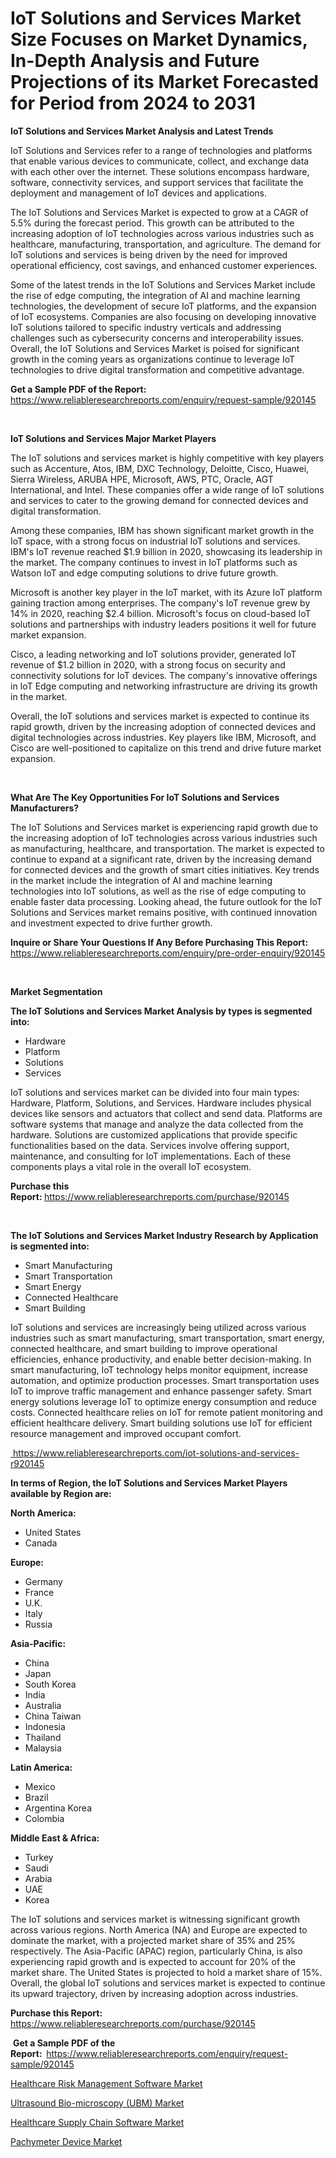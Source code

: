 <p><h1>IoT Solutions and Services Market Size Focuses on Market Dynamics, In-Depth Analysis and Future Projections of its Market Forecasted for Period from 2024 to 2031</h1></p><p><strong>IoT Solutions and Services Market Analysis and Latest Trends</strong></p>
<p><p>IoT Solutions and Services refer to a range of technologies and platforms that enable various devices to communicate, collect, and exchange data with each other over the internet. These solutions encompass hardware, software, connectivity services, and support services that facilitate the deployment and management of IoT devices and applications.</p><p>The IoT Solutions and Services Market is expected to grow at a CAGR of 5.5% during the forecast period. This growth can be attributed to the increasing adoption of IoT technologies across various industries such as healthcare, manufacturing, transportation, and agriculture. The demand for IoT solutions and services is being driven by the need for improved operational efficiency, cost savings, and enhanced customer experiences.</p><p>Some of the latest trends in the IoT Solutions and Services Market include the rise of edge computing, the integration of AI and machine learning technologies, the development of secure IoT platforms, and the expansion of IoT ecosystems. Companies are also focusing on developing innovative IoT solutions tailored to specific industry verticals and addressing challenges such as cybersecurity concerns and interoperability issues. Overall, the IoT Solutions and Services Market is poised for significant growth in the coming years as organizations continue to leverage IoT technologies to drive digital transformation and competitive advantage.</p></p>
<p><strong>Get a Sample PDF of the Report:&nbsp;</strong> <a href="https://www.reliableresearchreports.com/enquiry/request-sample/920145">https://www.reliableresearchreports.com/enquiry/request-sample/920145</a></p>
<p>&nbsp;</p>
<p><strong>IoT Solutions and Services Major Market Players</strong></p>
<p><p>The IoT solutions and services market is highly competitive with key players such as Accenture, Atos, IBM, DXC Technology, Deloitte, Cisco, Huawei, Sierra Wireless, ARUBA HPE, Microsoft, AWS, PTC, Oracle, AGT International, and Intel. These companies offer a wide range of IoT solutions and services to cater to the growing demand for connected devices and digital transformation.</p><p>Among these companies, IBM has shown significant market growth in the IoT space, with a strong focus on industrial IoT solutions and services. IBM's IoT revenue reached $1.9 billion in 2020, showcasing its leadership in the market. The company continues to invest in IoT platforms such as Watson IoT and edge computing solutions to drive future growth.</p><p>Microsoft is another key player in the IoT market, with its Azure IoT platform gaining traction among enterprises. The company's IoT revenue grew by 14% in 2020, reaching $2.4 billion. Microsoft's focus on cloud-based IoT solutions and partnerships with industry leaders positions it well for future market expansion.</p><p>Cisco, a leading networking and IoT solutions provider, generated IoT revenue of $1.2 billion in 2020, with a strong focus on security and connectivity solutions for IoT devices. The company's innovative offerings in IoT Edge computing and networking infrastructure are driving its growth in the market.</p><p>Overall, the IoT solutions and services market is expected to continue its rapid growth, driven by the increasing adoption of connected devices and digital technologies across industries. Key players like IBM, Microsoft, and Cisco are well-positioned to capitalize on this trend and drive future market expansion.</p></p>
<p>&nbsp;</p>
<p><strong>What Are The Key Opportunities For IoT Solutions and Services Manufacturers?</strong></p>
<p><p>The IoT Solutions and Services market is experiencing rapid growth due to the increasing adoption of IoT technologies across various industries such as manufacturing, healthcare, and transportation. The market is expected to continue to expand at a significant rate, driven by the increasing demand for connected devices and the growth of smart cities initiatives. Key trends in the market include the integration of AI and machine learning technologies into IoT solutions, as well as the rise of edge computing to enable faster data processing. Looking ahead, the future outlook for the IoT Solutions and Services market remains positive, with continued innovation and investment expected to drive further growth.</p></p>
<p><strong>Inquire or Share Your Questions If Any Before Purchasing This Report:</strong> <a href="https://www.reliableresearchreports.com/enquiry/pre-order-enquiry/920145">https://www.reliableresearchreports.com/enquiry/pre-order-enquiry/920145</a></p>
<p>&nbsp;</p>
<p><strong>Market Segmentation</strong></p>
<p><strong>The IoT Solutions and Services Market Analysis by types is segmented into:</strong></p>
<p><ul><li>Hardware</li><li>Platform</li><li>Solutions</li><li>Services</li></ul></p>
<p><p>IoT solutions and services market can be divided into four main types: Hardware, Platform, Solutions, and Services. Hardware includes physical devices like sensors and actuators that collect and send data. Platforms are software systems that manage and analyze the data collected from the hardware. Solutions are customized applications that provide specific functionalities based on the data. Services involve offering support, maintenance, and consulting for IoT implementations. Each of these components plays a vital role in the overall IoT ecosystem.</p></p>
<p><strong>Purchase this Report:&nbsp;</strong><a href="https://www.reliableresearchreports.com/purchase/920145">https://www.reliableresearchreports.com/purchase/920145</a></p>
<p>&nbsp;</p>
<p><strong>The IoT Solutions and Services Market Industry Research by Application is segmented into:</strong></p>
<p><ul><li>Smart Manufacturing</li><li>Smart Transportation</li><li>Smart Energy</li><li>Connected Healthcare</li><li>Smart Building</li></ul></p>
<p><p>IoT solutions and services are increasingly being utilized across various industries such as smart manufacturing, smart transportation, smart energy, connected healthcare, and smart building to improve operational efficiencies, enhance productivity, and enable better decision-making. In smart manufacturing, IoT technology helps monitor equipment, increase automation, and optimize production processes. Smart transportation uses IoT to improve traffic management and enhance passenger safety. Smart energy solutions leverage IoT to optimize energy consumption and reduce costs. Connected healthcare relies on IoT for remote patient monitoring and efficient healthcare delivery. Smart building solutions use IoT for efficient resource management and improved occupant comfort.</p></p>
<p><a href="https://www.reliableresearchreports.com/iot-solutions-and-services-r920145">&nbsp;https://www.reliableresearchreports.com/iot-solutions-and-services-r920145</a></p>
<p><strong>In terms of Region, the IoT Solutions and Services Market Players available by Region are:</strong></p>
<p>
    <p> <strong> North America: </strong>
        <ul>
            <li>United States</li>
            <li>Canada</li>
        </ul>
        </p> 
    <p> <strong> Europe: </strong>
        <ul>
            <li>Germany</li>
            <li>France</li>
            <li>U.K.</li>
            <li>Italy</li>
            <li>Russia</li>
        </ul>
        </p> 
    <p> <strong> Asia-Pacific: </strong>
        <ul>
            <li>China</li>
            <li>Japan</li>
            <li>South Korea</li>
            <li>India</li>
            <li>Australia</li>
            <li>China Taiwan</li>
            <li>Indonesia</li>
            <li>Thailand</li>
            <li>Malaysia</li>
        </ul>
        </p> 
    <p> <strong> Latin America: </strong>
        <ul>
            <li>Mexico</li>
            <li>Brazil</li>
            <li>Argentina Korea</li>
            <li>Colombia</li>
        </ul>
        </p> 
    <p> <strong> Middle East & Africa: </strong>
        <ul>
            <li>Turkey</li>
            <li>Saudi</li>
            <li>Arabia</li>
            <li>UAE</li>
            <li>Korea</li>
        </ul>
    </p>
    </p>
<p><p>The IoT solutions and services market is witnessing significant growth across various regions. North America (NA) and Europe are expected to dominate the market, with a projected market share of 35% and 25% respectively. The Asia-Pacific (APAC) region, particularly China, is also experiencing rapid growth and is expected to account for 20% of the market share. The United States is projected to hold a market share of 15%. Overall, the global IoT solutions and services market is expected to continue its upward trajectory, driven by increasing adoption across industries.</p></p>
<p><strong>Purchase this Report: </strong><a href="https://www.reliableresearchreports.com/purchase/920145">https://www.reliableresearchreports.com/purchase/920145</a></p>
<p>&nbsp;<strong>Get a Sample PDF of the Report:&nbsp;&nbsp;</strong><a href="https://www.reliableresearchreports.com/enquiry/request-sample/920145">https://www.reliableresearchreports.com/enquiry/request-sample/920145</a></p>
<p><strong></strong></p>
<p><p><a href="https://github.com/josesg55/Market-Research-Report-List-2/blob/main/healthcare-risk-management-software-market.md">Healthcare Risk Management Software Market</a></p><p><a href="https://www.linkedin.com/pulse/ultrasound-bio-microscopy-ubm-market-share-evolution-growth-nwmif">Ultrasound Bio-microscopy (UBM) Market</a></p><p><a href="https://github.com/mancsybtousav/Market-Research-Report-List-2/blob/main/healthcare-supply-chain-software-market.md">Healthcare Supply Chain Software Market</a></p><p><a href="https://www.linkedin.com/pulse/pachymeter-device-market-report-reveals-latest-trends-growth-kmcif">Pachymeter Device Market</a></p></p>